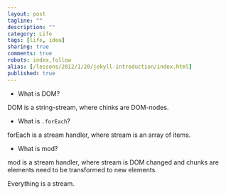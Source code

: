 ```yaml
---
layout: post
tagline: ""
description: ""
category: Life
tags: [life, idea]
sharing: true
comments: true
robots: index,follow
alias: [/lessons/2012/1/20/jekyll-introduction/index.html]
published: true
---
```


* What is DOM?

DOM is a string-stream, where chinks are DOM-nodes.

* What is `.forEach`?

forEach is a stream handler, where stream is an array of items.

* What is mod?

mod is a stream handler, where stream is DOM changed and chunks are elements need to be transformed to new elements.


Everything is a stream.
